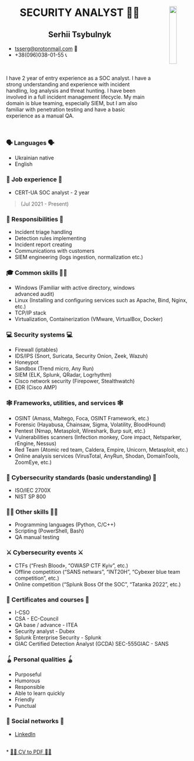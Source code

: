 <h1 align="center">
SECURITY ANALYST 👨‍💻
<img align="right" width="20%" height="20%" src="2.jpg">
</h1>

<h2 align="center">Serhii Tsybulnyk</h2> 



- tsserg@protonmail.com 📧
- +38(096)038-01-55 📞

<br />

I have 2 year of entry experience as a SOC analyst. I have a strong understanding and experience with incident handling, log analysis and threat hunting. I have been involved in a full incident management lifecycle. My main domain is blue teaming, especially SIEM, but I am also familiar with penetration testing and have a basic experience as a manual QA.

<br />

### 🗣️ Languages 🗣️

* Ukrainian native
* English

### 🏢 Job experience 🏢

* CERT-UA SOC analyst - 2 year
> (Jul 2021 - Present)

### 🚨 Responsibilities 🚨

* Incident triage handling
* Detection rules implementing
* Incident report creating
* Communications with customers
* SIEM engineering (logs ingestion, normalization etc.)

### 🎓 Common skills 👨‍🎓

* Windows (Familiar with active directory, windows advanced audit)
* Linux (Installing and configuring services such as Apache, Bind, Nginx, etc.)
* TCP/IP stack
* Virtualization, Containerization (VMware, VirtualBox, Docker) 

### 💻 Security systems 💻

* Firewall (iptables)
* IDS/IPS (Snort, Suricata, Security Onion, Zeek, Wazuh)
* Honeypot
* Sandbox (Trend micro, Any Run)
* SIEM (ELK, Splunk, QRadar, Logrhythm)
* Cisco network security (Firepower, Stealthwatch)
* EDR (Cisco AMP)

### 🕸️ Frameworks, utilities, and services 🕸️

* OSINT (Amass, Maltego, Foca, OSINT Framework, etc.)
* Forensic (Hayabusa, Chainsaw, Sigma, Volatility, BloodHound)
* Pentest (Nmap, Metasploit, Wireshark, Burp suit, etc.)
* Vulnerabilities scanners (Infection monkey, Core impact, Netsparker, rEngine, Nessus)
* Red Team (Atomic red team, Caldera, Empire, Unicorn, Metasploit, etc.)
* Online analysis services (VirusTotal, AnyRun, Shodan, DomainTools, ZoomEye, etc.)

### 📖 Cybersecurity standards (basic understanding) 📖

* ISO/IEC 2700X
* NIST SP 800

### 🧘‍♂️ Other skills 🧘‍♂️

* Programming languages (Python, C/C++)
* Scripting (PowerShell, Bash)
* QA manual testing

### ⚔️ Cybersecurity events ⚔️

* CTFs (“Fresh Blood», “OWASP CTF Kyiv”, etc.)
* Offline competition (“SANS netwars”, “INT20H”, “Cybexer blue team competition”, etc.)
* Online competition (“Splunk Boss Of the SOC”, “Tatanka 2022”, etc.)

### 🌠 Certificates and courses 🌠

* I-CSO
* CSA - EC-Council
* QA base / advance - ITEA
* Security analyst - Dubex
* Splunk Enterprise Security - Splunk
* GIAC Certified Detection Analyst (GCDA) SEC-555GIAC - SANS

### 🪀 Personal qualities 🪀

* Purposeful 
* Humorous 
* Responsible
* Able to learn quickly
* Friendly
* Punctual

### 🔗 Social networks 🔗

* <a href="https://www.linkedin.com/in/serhii-tsybulnyk-b33667195/">LinkedIn</a>


<br />
* <a href="https://md2pdf.netlify.app/">🧙‍♂️ CV to PDF 🧙‍♂️</a>
